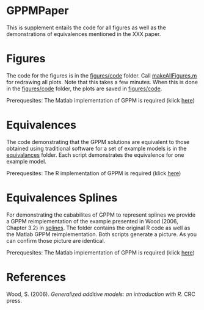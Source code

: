 # GPPMPaper
This is supplement entails the code for all figures as well as the demonstrations of equivalences mentioned in the XXX paper. 


# Figures
The code for the figures is in the [figures/code](figures/code) folder. Call [makeAllFigures.m](figures/code/makeAllFigures.m) for redrawing all plots. Note that this takes a few minutes. When this is done in the [figures/code](figures/code) folder, the plots are saved in [figures/code](figures/render).


Prerequesites: The Matlab implementation of GPPM is required (klick [here](https://github.com/karchjd/GPPMM/))

# Equivalences
The code demonstrating that the GPPM solutions are equivalent to those obtained using traditional software for a set of example models is in the [equivalances](equivalences) folder. Each script demonstrates the equivalence for one example model.

Prerequesites: The R implementation of GPPM is required (klick [here](https://github.com/karchjd/gppmr/))

# Equivalences Splines
For demonstrating the cababilites of GPPM to represent splines we provide a GPPM reimplementation of the example presented in Wood (2006, Chapter 3.2) in [splines](splines). The folder contains the original R code as well as the Matlab GPPM reimplementation. Both scripts generate a picture. As you can confirm those picture are identical.

Prerequesites: The Matlab implementation of GPPM is required (klick [here]())

# References
Wood, S. (2006). *Generalized additive models: an introduction with R*. CRC press.
